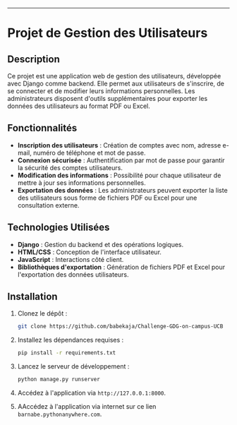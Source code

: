 
---

# Projet de Gestion des Utilisateurs

## Description

Ce projet est une application web de gestion des utilisateurs, développée avec Django comme backend. Elle permet aux utilisateurs de s'inscrire, de se connecter et de modifier leurs informations personnelles. Les administrateurs disposent d'outils supplémentaires pour exporter les données des utilisateurs au format PDF ou Excel.

## Fonctionnalités

- **Inscription des utilisateurs** : Création de comptes avec nom, adresse e-mail, numéro de téléphone et mot de passe.
- **Connexion sécurisée** : Authentification par mot de passe pour garantir la sécurité des comptes utilisateurs.
- **Modification des informations** : Possibilité pour chaque utilisateur de mettre à jour ses informations personnelles.
- **Exportation des données** : Les administrateurs peuvent exporter la liste des utilisateurs sous forme de fichiers PDF ou Excel pour une consultation externe.

## Technologies Utilisées

- **Django** : Gestion du backend et des opérations logiques.
- **HTML/CSS** : Conception de l'interface utilisateur.
- **JavaScript** : Interactions côté client.
- **Bibliothèques d'exportation** : Génération de fichiers PDF et Excel pour l'exportation des données utilisateurs.

## Installation

1. Clonez le dépôt :
   ```bash
   git clone https://github.com/babekaja/Challenge-GDG-on-campus-UCB
   ```

2. Installez les dépendances requises :
   ```bash
   pip install -r requirements.txt
   ```

3. Lancez le serveur de développement :
   ```bash
   python manage.py runserver
   ```

4. Accédez à l'application via `http://127.0.0.1:8000`.
5. AAccédez à l'application via internet sur ce lien `barnabe.pythonanywhere.com`.




